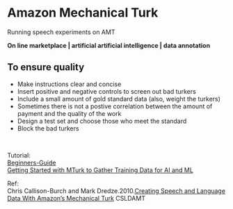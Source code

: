 # Amazon Mechanical Turk
Running speech experiments on AMT

**On line marketplace | artificial artificial intelligence | data annotation**

## To ensure quality

* Make instructions clear and concise <br>
* Insert positive and negative controls to screen out bad turkers <br>
* Include a small amount of gold standard data (also, weight the turkers) <br>
* Sometimes there is not a postive correlation between the amount of payment and the quality of the work <br>
* Design a test set and choose those who meet the standard <br>
* Block the bad turkers <br>
<br>

Tutorial:<br>
[Beginners-Guide](https://blog.mturk.com/tutorial-a-beginners-guide-to-crowdsourcing-ml-training-data-with-python-and-mturk-d8df4bdf2977)<br>[Getting Started with MTurk to Gather Training Data for AI and ML](https://medium.com/@mechanicalturk/getting-started-with-mturk-to-gather-training-data-for-ai-and-ml-99768f6ec3c2)

Ref:<br>
Chris Callison-Burch and Mark Dredze.2010.[Creating Speech and Language Data With Amazon’s Mechanical Turk](https://dl.acm.org/citation.cfm?id=1866697) CSLDAMT 





